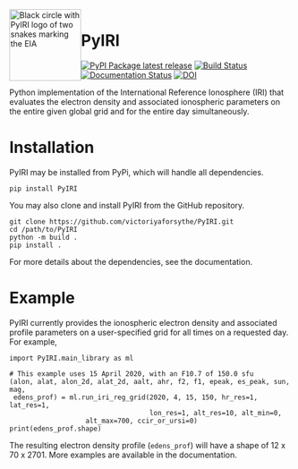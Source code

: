 <img width="128" height="128" src="https://raw.githubusercontent.com/victoriyaforsythe/PyIRI/main/docs/figures/PyIRI_logo.png" alt="Black circle with PyIRI logo of two snakes marking the EIA" title="PyIRI Logo" style="float:left;">

# PyIRI
[![PyPI Package latest release](https://img.shields.io/pypi/v/PyIRI.svg)](https://pypi.org/project/PyIRI/)
[![Build Status](https://github.com/victoriyaforsythe/PyIRI/actions/workflows/main.yml/badge.svg)](https://github.com/victoriyaforsythe/PyIRI/actions/workflows/main.yml)
[![Documentation Status](https://readthedocs.org/projects/pyiri/badge/?version=latest)](https://pyiri.readthedocs.io/en/latest/?badge=latest)
[![DOI](https://zenodo.org/badge/DOI/10.5281/zenodo.8235173.svg)](https://doi.org/10.5281/zenodo.8235173)

Python implementation of the International Reference Ionosphere (IRI) that
evaluates the electron density and associated ionospheric parameters on the
entire given global grid and for the entire day simultaneously. 

# Installation

PyIRI may be installed from PyPi, which will handle all dependencies.

```
pip install PyIRI
```

You may also clone and install PyIRI from the GitHub repository.

```
git clone https://github.com/victoriyaforsythe/PyIRI.git
cd /path/to/PyIRI
python -m build .
pip install .
```

For more details about the dependencies, see the documentation.

# Example

PyIRI currently provides the ionospheric electron density and associated profile
parameters on a user-specified grid for all times on a requested day.  For
example,

```
import PyIRI.main_library as ml

# This example uses 15 April 2020, with an F10.7 of 150.0 sfu
(alon, alat, alon_2d, alat_2d, aalt, ahr, f2, f1, epeak, es_peak, sun, mag,
 edens_prof) = ml.run_iri_reg_grid(2020, 4, 15, 150, hr_res=1, lat_res=1,
                                   lon_res=1, alt_res=10, alt_min=0,
				   alt_max=700, ccir_or_ursi=0)
print(edens_prof.shape)
```

The resulting electron density profile (`edens_prof`) will have a shape of
12 x 70 x 2701.  More examples are available in the documentation.
